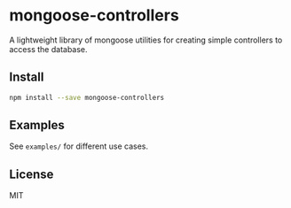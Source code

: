 # mongoose-controllers

A lightweight library of mongoose utilities for creating simple controllers to access the database.

## Install

```bash
npm install --save mongoose-controllers
```

## Examples

See `examples/` for different use cases.

## License

MIT
